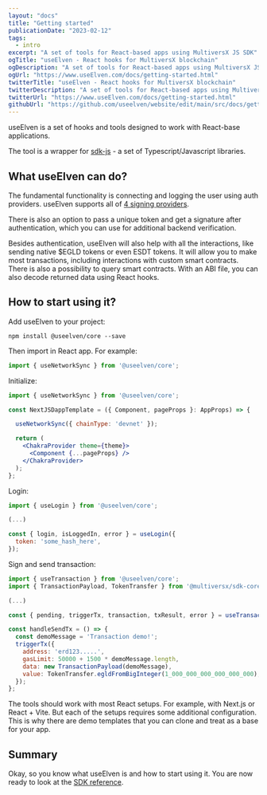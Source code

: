 ```yaml
---
layout: "docs"
title: "Getting started"
publicationDate: "2023-02-12"
tags:
  - intro
excerpt: "A set of tools for React-based apps using MultiversX JS SDK"
ogTitle: "useElven - React hooks for MultiversX blockchain"
ogDescription: "A set of tools for React-based apps using MultiversX JS SDK"
ogUrl: "https://www.useElven.com/docs/getting-started.html"
twitterTitle: "useElven - React hooks for MultiversX blockchain"
twitterDescription: "A set of tools for React-based apps using MultiversX JS SDK"
twitterUrl: "https://www.useElven.com/docs/getting-started.html"
githubUrl: "https://github.com/useelven/website/edit/main/src/docs/getting-started.md"
---
```


useElven is a set of hooks and tools designed to work with React-base applications.

The tool is a wrapper for [sdk-js](https://docs.multiversx.com/sdk-and-tools/sdk-js/) - a set of Typescript/Javascript libraries.

## What useElven can do?

The fundamental functionality is connecting and logging the user using auth providers. useElven supports all of [4 signing providers](https://docs.multiversx.com/sdk-and-tools/sdk-js/sdk-js-signing-providers).

There is also an option to pass a unique token and get a signature after authentication, which you can use for additional backend verification.

Besides authentication, useElven will also help with all the interactions, like sending native $EGLD tokens or even ESDT tokens. It will allow you to make most transactions, including interactions with custom smart contracts. There is also a possibility to query smart contracts. With an ABI file, you can also decode returned data using React hooks.

## How to start using it?

Add useElven to your project:
```
npm install @useelven/core --save
```

Then import in React app. For example:

```jsx
import { useNetworkSync } from '@useelven/core';
```

Initialize:

```jsx
import { useNetworkSync } from '@useelven/core';

const NextJSDappTemplate = ({ Component, pageProps }: AppProps) => {

  useNetworkSync({ chainType: 'devnet' });

  return (
    <ChakraProvider theme={theme}>
      <Component {...pageProps} />
    </ChakraProvider>
  );
};
```

Login:

```jsx
import { useLogin } from '@useelven/core';

(...)

const { login, isLoggedIn, error } = useLogin({
  token: 'some_hash_here',
});
```

Sign and send transaction:

```jsx
import { useTransaction } from '@useelven/core';
import { TransactionPayload, TokenTransfer } from '@multiversx/sdk-core';

(...)

const { pending, triggerTx, transaction, txResult, error } = useTransaction();

const handleSendTx = () => {
  const demoMessage = 'Transaction demo!';
  triggerTx({
    address: 'erd123.....',
    gasLimit: 50000 + 1500 * demoMessage.length,
    data: new TransactionPayload(demoMessage),
    value: TokenTransfer.egldFromBigInteger(1_000_000_000_000_000_000),
  });
};
```

The tools should work with most React setups. For example, with Next.js or React + Vite. But each of the setups requires some additional configuration. This is why there are demo templates that you can clone and treat as a base for your app.

## Summary

Okay, so you know what useElven is and how to start using it. You are now ready to look at the [SDK reference](/docs/sdk-reference.html).
